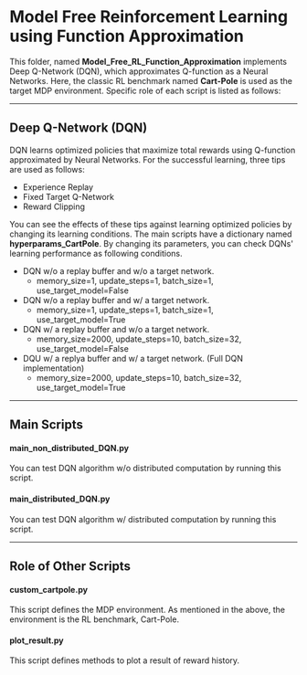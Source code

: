 # Model Free Reinforcement Learning using Function Approximation

This folder, named **Model_Free_RL_Function_Approximation** implements Deep Q-Network (DQN), which approximates Q-function 
as a Neural Networks. Here, the classic RL benchmark named **Cart-Pole** is used as the target MDP environment. Specific role of each script is listed as follows:


***

## Deep Q-Network (DQN)

DQN learns optimized policies that maximize total rewards using Q-function approximated by Neural Networks. 
For the successful learning, three tips are used as follows:

- Experience Replay
- Fixed Target Q-Network
- Reward Clipping

You can see the effects of these tips against learning optimized policies by changing its learning conditions. 
The main scripts have a dictionary named **hyperparams_CartPole**. By changing its parameters, you can check DQNs'
learning performance as following conditions.

- DQN w/o a replay buffer and w/o a target network.
    - memory_size=1, update_steps=1, batch_size=1, use_target_model=False
- DQN w/o a replay buffer and w/ a target network.
    - memory_size=1, update_steps=1, batch_size=1, use_target_model=True
- DQN w/ a replay buffer and w/o a target network.
    - memory_size=2000, update_steps=10, batch_size=32, use_target_model=False
- DQU w/ a replya buffer and w/ a target network. (Full DQN implementation)
    - memory_size=2000, update_steps=10, batch_size=32, use_target_model=True

***

## Main Scripts

#### main_non_distributed_DQN.py

You can test DQN algorithm w/o distributed computation by running this script. 

#### main_distributed_DQN.py

You can test DQN algorithm w/ distributed computation by running this script.

***

## Role of Other Scripts

#### custom_cartpole.py

This script defines the MDP environment. As mentioned in the above, the environment is the RL benchmark, Cart-Pole. 

#### plot_result.py

This script defines methods to plot a result of reward history.
